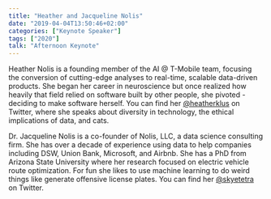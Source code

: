 ```yaml
---
title: "Heather and Jacqueline Nolis"
date: "2019-04-04T13:50:46+02:00"
categories: ["Keynote Speaker"]
tags: ["2020"]
talk: "Afternoon Keynote"
---
```


Heather Nolis is a founding member of the AI @ T-Mobile team, focusing the conversion of cutting-edge analyses to real-time, scalable data-driven products. She began her career in neuroscience but once realized how heavily that field relied on software built by other people, she pivoted - deciding to make software herself. You can find her [@heatherklus](https://twitter.com/heatherklus) on Twitter, where she speaks about diversity in technology, the ethical implications of data, and cats.
 
Dr. Jacqueline Nolis is a co-founder of Nolis, LLC, a data science consulting firm. She has over a decade of experience using data to help companies including DSW, Union Bank, Microsoft, and Airbnb. She has a PhD from Arizona State University where her research focused on electric vehicle route optimization. For fun she likes to use machine learning to do weird things like generate offensive license plates. You can find her [@skyetetra](https://twitter.com/skyetetra) on Twitter.


